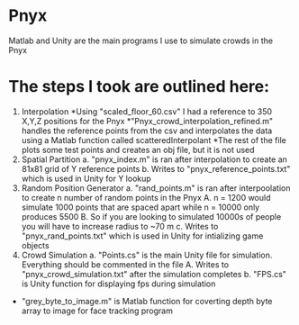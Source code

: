 # Pnyx
Matlab and Unity are the main programs I use to simulate crowds in the Pnyx
# The steps I took are outlined here:
1. Interpolation
	*Using "scaled_floor_60.csv" I had a reference to 350 X,Y,Z positions for the Pnyx
	*"Pnyx_crowd_interpolation_refined.m" handles the reference points from the csv and 
		interpolates the data using a Matlab function called scatteredInterpolant
	*The rest of the file plots some test points and creates an obj file, but it is not used
2. Spatial Partition
	a.	"pnyx_index.m" is ran after interpolation to create an 81x81 grid of Y reference points
	b.	Writes to "pnyx_reference_points.txt" which is used in Unity for Y lookup
3. Random Position Generator
	a.	"rand_points.m" is ran after interpoolation to create n number of random points in the Pnyx
			A.	n = 1200 would simulate 1000 points that are spaced apart while n = 10000 only produces 5500
			B.	So if you are looking to simulated 10000s of people you will have to increase radius to ~70 m
	c.	Writes to "pnyx_rand_points.txt" which is used in Unity for intializing game objects
4. Crowd Simulation
	a.	"Points.cs" is the main Unity file for simulation. Everything should be commented in the file
			A.	Writes to "pnyx_crowd_simulation.txt" after the simulation completes
	b.	"FPS.cs" is Unity function for displaying fps during simulation
* "grey_byte_to_image.m" is Matlab function for coverting depth byte array to image for face tracking program
